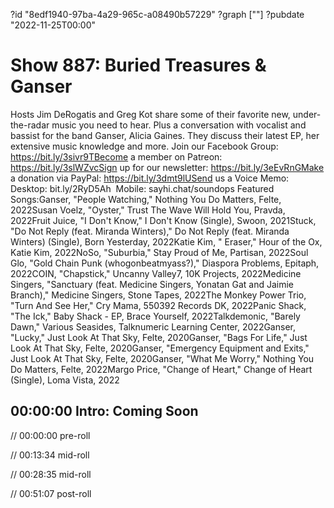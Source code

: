 ?id "8edf1940-97ba-4a29-965c-a08490b57229"
?graph [""]
?pubdate "2022-11-25T00:00"

# Show 887: Buried Treasures & Ganser

Hosts Jim DeRogatis and Greg Kot share some of their favorite new, under-the-radar music you need to hear. Plus a conversation with vocalist and bassist for the band Ganser, Alicia Gaines. They discuss their latest EP, her extensive music knowledge and more. Join our Facebook Group: https://bit.ly/3sivr9TBecome a member on Patreon: https://bit.ly/3slWZvcSign up for our newsletter: https://bit.ly/3eEvRnGMake a donation via PayPal: https://bit.ly/3dmt9lUSend us a Voice Memo: Desktop: bit.ly/2RyD5Ah  Mobile: sayhi.chat/soundops Featured Songs:Ganser, "People Watching," Nothing You Do Matters, Felte, 2022Susan Voelz, "Oyster," Trust The Wave Will Hold You, Pravda, 2022Fruit Juice, "I Don't Know," I Don't Know (Single), Swoon, 2021Stuck, "Do Not Reply (feat. Miranda Winters)," Do Not Reply (feat. Miranda Winters) (Single), Born Yesterday, 2022Katie Kim, " Eraser," Hour of the Ox, Katie Kim, 2022NoSo, "Suburbia," Stay Proud of Me, Partisan, 2022Soul Glo, "Gold Chain Punk (whogonbeatmyass?)," Diaspora Problems, Epitaph, 2022COIN, "Chapstick," Uncanny Valley7, 10K Projects, 2022Medicine Singers, "Sanctuary (feat. Medicine Singers, Yonatan Gat and Jaimie Branch)," Medicine Singers, Stone Tapes, 2022The Monkey Power Trio, "Turn And See Her," Cry Mama, 550392 Records DK, 2022Panic Shack, "The Ick," Baby Shack - EP, Brace Yourself, 2022Talkdemonic, "Barely Dawn," Various Seasides, Talknumeric Learning Center, 2022Ganser, "Lucky," Just Look At That Sky, Felte, 2020Ganser, "Bags For Life," Just Look At That Sky, Felte, 2020Ganser, "Emergency Equipment and Exits," Just Look At That Sky, Felte, 2020Ganser, "What Me Worry," Nothing You Do Matters, Felte, 2022Margo Price, "Change of Heart," Change of Heart (Single), Loma Vista, 2022

## 00:00:00 Intro: Coming Soon

// 00:00:00 pre-roll

// 00:13:34 mid-roll

// 00:28:35 mid-roll

// 00:51:07 post-roll
